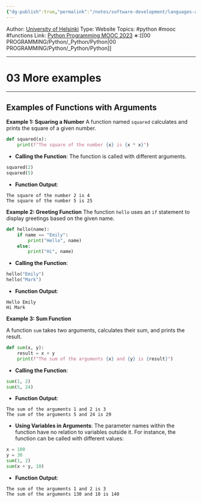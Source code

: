 ```yaml
---
{"dg-publish":true,"permalink":"/notes/software-development/languages-and-frameworks/python/0-python-programming-mooc/introduction/part-3/04-defining-functions/03-more-examples/","created":"2025-07-13T15:25:01.002+08:00"}
---
```


Author: [University of Helsinki](https://programming-23.mooc.fi/)
Type: Website
Topics: #python #mooc #functions
Link: [Python Programming MOOC 2023](https://programming-23.mooc.fi/)
∗:[[00 PROGRAMMING/Python/_Python/Python\|00 PROGRAMMING/Python/_Python/Python]] 

---
# 03 More examples

--- 

## Examples of Functions with Arguments

**Example 1: Squaring a Number**
A function named `squared` calculates and prints the square of a given number.
```python
def squared(x):
    print(f"The square of the number {x} is {x * x}")
```
- **Calling the Function**: The function is called with different arguments.
```python
squared(2)
squared(5)
```
- **Function Output**:
```plaintext
The square of the number 2 is 4
The square of the number 5 is 25
```


**Example 2: Greeting Function**
The function `hello` uses an `if` statement to display greetings based on the given name.
```python
def hello(name):
    if name == "Emily":
        print("Hello", name)
    else:
        print("Hi", name)
```
- **Calling the Function**:
```python
hello("Emily")
hello("Mark")
```
- **Function Output**:
```plaintext
Hello Emily
Hi Mark
```

**Example 3: Sum Function**

A function `sum` takes two arguments, calculates their sum, and prints the result.

```python
def sum(x, y):
    result = x + y
    print(f"The sum of the arguments {x} and {y} is {result}")
```
- **Calling the Function**:
```python
sum(1, 2)
sum(5, 24)
```
- **Function Output**:
```plaintext
The sum of the arguments 1 and 2 is 3
The sum of the arguments 5 and 24 is 29
```


- **Using Variables in Arguments**:
The parameter names within the function have no relation to variables outside it. For instance, the function can be called with different values:

```python
x = 100
y = 30
sum(1, 2)
sum(x + y, 10)
```
- **Function Output**:
```plaintext
The sum of the arguments 1 and 2 is 3
The sum of the arguments 130 and 10 is 140
```
